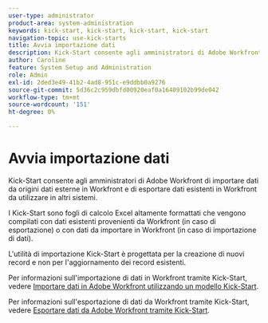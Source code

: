 ```yaml
---
user-type: administrator
product-area: system-administration
keywords: kick-start, kick-start, kick-start, kick-start
navigation-topic: use-kick-starts
title: Avvia importazione dati
description: Kick-Start consente agli amministratori di Adobe Workfront di importare dati da origini dati esterne in Workfront e di esportare dati esistenti in Workfront da utilizzare in altri sistemi.
author: Caroline
feature: System Setup and Administration
role: Admin
exl-id: 2ded3e49-41b2-4ad8-951c-e9ddbb0a9276
source-git-commit: 5d36c2c959dbfd00920eaf0a16409102b99de042
workflow-type: tm+mt
source-wordcount: '151'
ht-degree: 0%

---
```


# Avvia importazione dati

Kick-Start consente agli amministratori di Adobe Workfront di importare dati da origini dati esterne in Workfront e di esportare dati esistenti in Workfront da utilizzare in altri sistemi.

I Kick-Start sono fogli di calcolo Excel altamente formattati che vengono compilati con dati esistenti provenienti da Workfront (in caso di esportazione) o con dati da importare in Workfront (in caso di importazione di dati).

L&#39;utilità di importazione Kick-Start è progettata per la creazione di nuovi record e non per l&#39;aggiornamento dei record esistenti.

Per informazioni sull&#39;importazione di dati in Workfront tramite Kick-Start, vedere [Importare dati in Adobe Workfront utilizzando un modello Kick-Start](../../../administration-and-setup/manage-workfront/using-kick-starts/import-data-via-kickstarts.md).

Per informazioni sull&#39;esportazione di dati da Workfront tramite Kick-Start, vedere [Esportare dati da Adobe Workfront tramite Kick-Start](../../../administration-and-setup/manage-workfront/using-kick-starts/export-data-from-wf-via-kick-starts.md).
